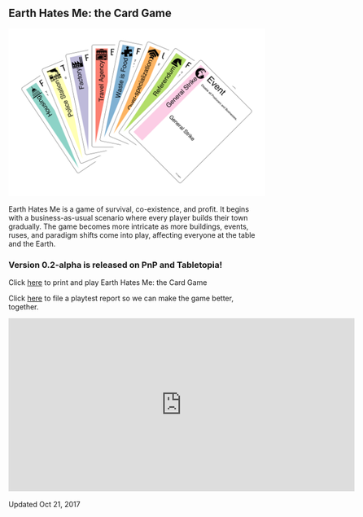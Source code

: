 ## Earth Hates Me: the Card Game

![Deck](/hand.png)

Earth Hates Me is a game of survival, co-existence, and profit. It begins with a business-as-usual scenario where every player builds their town gradually. The game becomes more intricate as more buildings, events, ruses, and paradigm shifts come into play, affecting everyone at the table and the Earth.

### Version 0.2-alpha is released on PnP and Tabletopia!

Click [here](https://github.com/yipcma/circularity-pnp/releases) to print and play Earth Hates Me: the Card Game

Click [here](https://github.com/yipcma/circularity-pnp/issues/new) to file a playtest report so we can make the game better, together.

<iframe width="680" height="340" frameborder="0" allowtransparency="true" scrolling="no" src="https://tabletopia.com/workshop/widget/earth-hates-me-wzqe1z/680x340"></iframe>

Updated Oct 21, 2017

